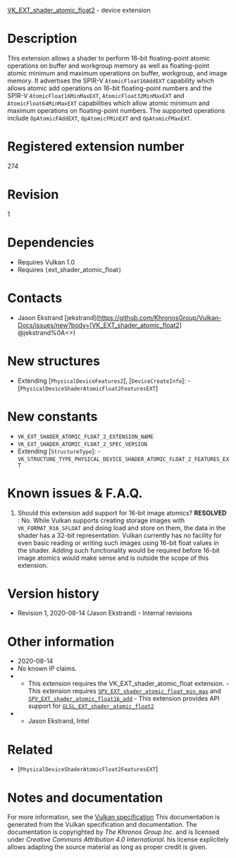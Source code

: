 [VK_EXT_shader_atomic_float2](https://www.khronos.org/registry/vulkan/specs/1.3-extensions/man/html/VK_EXT_shader_atomic_float2.html) - device extension

# Description
This extension allows a shader to perform 16-bit floating-point atomic
operations on buffer and workgroup memory as well as floating-point atomic
minimum and maximum operations on buffer, workgroup, and image memory.
It advertises the SPIR-V `AtomicFloat16AddEXT` capability which allows
atomic add operations on 16-bit floating-point numbers and the SPIR-V
`AtomicFloat16MinMaxEXT`, `AtomicFloat32MinMaxEXT` and
`AtomicFloat64MinMaxEXT` capabilities which allow atomic minimum and
maximum operations on floating-point numbers.
The supported operations include `OpAtomicFAddEXT`, `OpAtomicFMinEXT`
and `OpAtomicFMaxEXT`.

# Registered extension number
274

# Revision
1

# Dependencies
- Requires Vulkan 1.0
- Requires `[`ext_shader_atomic_float`]`

# Contacts
- Jason Ekstrand [jekstrand](https://github.com/KhronosGroup/Vulkan-Docs/issues/new?body=[VK_EXT_shader_atomic_float2] @jekstrand%0A<<Here describe the issue or question you have about the VK_EXT_shader_atomic_float2 extension>>)

# New structures
- Extending [`PhysicalDeviceFeatures2`], [`DeviceCreateInfo`]:  - [`PhysicalDeviceShaderAtomicFloat2FeaturesEXT`]

# New constants
- `VK_EXT_SHADER_ATOMIC_FLOAT_2_EXTENSION_NAME`
- `VK_EXT_SHADER_ATOMIC_FLOAT_2_SPEC_VERSION`
- Extending [`StructureType`]:  - `VK_STRUCTURE_TYPE_PHYSICAL_DEVICE_SHADER_ATOMIC_FLOAT_2_FEATURES_EXT`

# Known issues & F.A.Q.
1) Should this extension add support for 16-bit image atomics? **RESOLVED** : No.
While Vulkan supports creating storage images with
`VK_FORMAT_R16_SFLOAT` and doing load and store on them, the data in the
shader has a 32-bit representation.
Vulkan currently has no facility for even basic reading or writing such
images using 16-bit float values in the shader.
Adding such functionality would be required before 16-bit image atomics
would make sense and is outside the scope of this extension.

# Version history
- Revision 1, 2020-08-14 (Jason Ekstrand)  - Internal revisions

# Other information
* 2020-08-14
* No known IP claims.
*   - This extension requires the VK_EXT_shader_atomic_float extension.  - This extension requires [`SPV_EXT_shader_atomic_float_min_max`](https://htmlpreview.github.io/?https://github.com/KhronosGroup/SPIRV-Registry/blob/master/extensions/EXT/SPV_EXT_shader_atomic_float_min_max.html) and [`SPV_EXT_shader_atomic_float16_add`](https://htmlpreview.github.io/?https://github.com/KhronosGroup/SPIRV-Registry/blob/master/extensions/EXT/SPV_EXT_shader_atomic_float16_add.html)  - This extension provides API support for [`GLSL_EXT_shader_atomic_float2`](https://github.com/KhronosGroup/GLSL/blob/master/extensions/ext/GLSL_EXT_shader_atomic_float2.txt) 
*   - Jason Ekstrand, Intel

# Related
- [`PhysicalDeviceShaderAtomicFloat2FeaturesEXT`]

# Notes and documentation
For more information, see the [Vulkan specification](https://www.khronos.org/registry/vulkan/specs/1.3-extensions/html/vkspec.html)
This documentation is generated from the Vulkan specification and documentation.
The documentation is copyrighted by *The Khronos Group Inc.* and is licensed under *Creative Commons Attribution 4.0 International*.
his license explicitely allows adapting the source material as long as proper credit is given.
        
